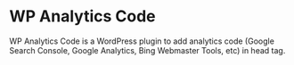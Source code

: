 # WP Analytics Code

WP Analytics Code is a WordPress plugin to add analytics code (Google Search Console, Google Analytics, Bing Webmaster Tools, etc) in head tag.